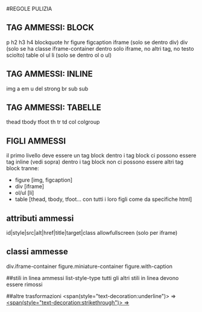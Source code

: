 #REGOLE PULIZIA

## TAG AMMESSI: BLOCK
p
h2
h3
h4
blockquote
hr
figure
figcaption
iframe (solo se dentro div)
div (solo se ha classe iframe-container dentro solo iframe, no altri tag, no testo sciolto)
table
ol
ul
li (solo se dentro ol o ul)

## TAG AMMESSI: INLINE
img
a
em
u
del
strong
br
sub
sub

## TAG AMMESSI: TABELLE
thead
tbody
tfoot
th
tr
td
col
colgroup

## FIGLI AMMESSI
il primo livello deve essere un tag block
dentro i tag block ci possono essere tag inline (vedi sopra)
dentro i tag block non ci possono essere altri tag block tranne:
- figure [img, figcaption]
- div [iframe]
- ol/ul [li]
- table [thead, tbody, tfoot... con tutti i loro figli come da specifiche html]

## attributi ammessi
id|style|src|alt|href|title|target|class
allowfullscreen (solo per iframe)

## classi ammesse
div.iframe-container
figure.miniature-container
figure.with-caption

##stili in linea ammessi
list-style-type
tutti gli altri stili in linea devono essere rimossi

##altre trasformazioni
<span(style="text-decoration:underline")> => <u>
<span(style="text-decoration:strikethrough")> => <del>
